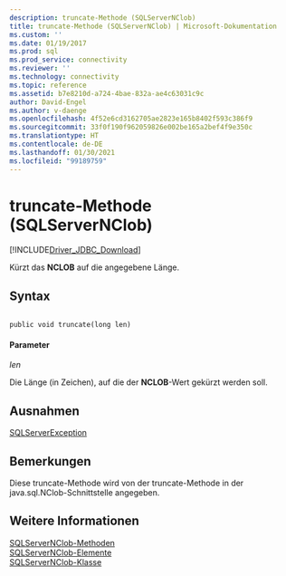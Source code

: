 ```yaml
---
description: truncate-Methode (SQLServerNClob)
title: truncate-Methode (SQLServerNClob) | Microsoft-Dokumentation
ms.custom: ''
ms.date: 01/19/2017
ms.prod: sql
ms.prod_service: connectivity
ms.reviewer: ''
ms.technology: connectivity
ms.topic: reference
ms.assetid: b7e8210d-a724-4bae-832a-ae4c63031c9c
author: David-Engel
ms.author: v-daenge
ms.openlocfilehash: 4f52e6cd3162705ae2823e165b8402f593c386f9
ms.sourcegitcommit: 33f0f190f962059826e002be165a2bef4f9e350c
ms.translationtype: HT
ms.contentlocale: de-DE
ms.lasthandoff: 01/30/2021
ms.locfileid: "99189759"
---
```

# <a name="truncate-method-sqlservernclob"></a>truncate-Methode (SQLServerNClob)
[!INCLUDE[Driver_JDBC_Download](../../../includes/driver_jdbc_download.md)]

  Kürzt das **NCLOB** auf die angegebene Länge.  
  
## <a name="syntax"></a>Syntax  
  
```  
  
public void truncate(long len)  
```  
  
#### <a name="parameters"></a>Parameter  
 *len*  
  
 Die Länge (in Zeichen), auf die der **NCLOB**-Wert gekürzt werden soll.  
  
## <a name="exceptions"></a>Ausnahmen  
 [SQLServerException](../../../connect/jdbc/reference/sqlserverexception-class.md)  
  
## <a name="remarks"></a>Bemerkungen  
 Diese truncate-Methode wird von der truncate-Methode in der java.sql.NClob-Schnittstelle angegeben.  
  
## <a name="see-also"></a>Weitere Informationen  
 [SQLServerNClob-Methoden](../../../connect/jdbc/reference/sqlservernclob-methods.md)   
 [SQLServerNClob-Elemente](../../../connect/jdbc/reference/sqlservernclob-members.md)   
 [SQLServerNClob-Klasse](../../../connect/jdbc/reference/sqlservernclob-class.md)  
  
  
